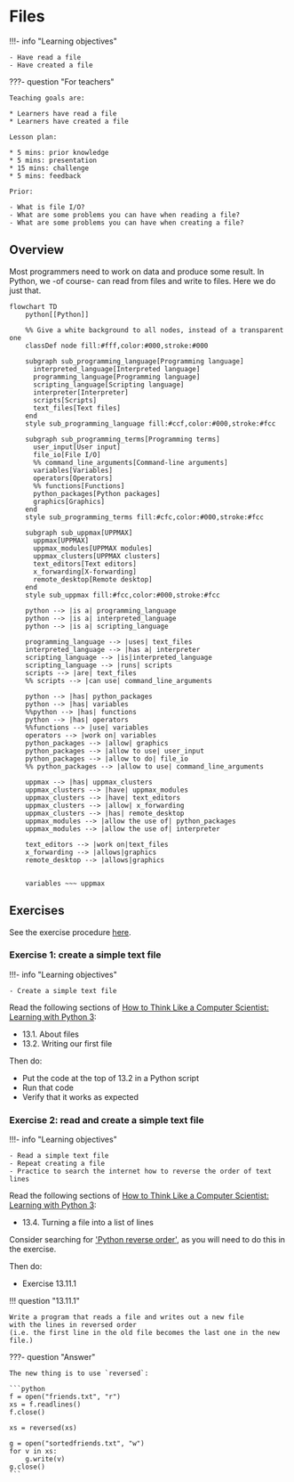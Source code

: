 # Files

!!!- info "Learning objectives"

    - Have read a file
    - Have created a file

???- question "For teachers"

    Teaching goals are:

    * Learners have read a file
    * Learners have created a file

    Lesson plan:

    * 5 mins: prior knowledge
    * 5 mins: presentation
    * 15 mins: challenge
    * 5 mins: feedback

    Prior:

    - What is file I/O?
    - What are some problems you can have when reading a file?
    - What are some problems you can have when creating a file?

## Overview

Most programmers need to work on data and produce some result.
In Python, we -of course- can read from files and write to files.
Here we do just that.

```mermaid
flowchart TD
    python[[Python]]

    %% Give a white background to all nodes, instead of a transparent one
    classDef node fill:#fff,color:#000,stroke:#000

    subgraph sub_programming_language[Programming language]
      interpreted_language[Interpreted language]
      programming_language[Programming language]
      scripting_language[Scripting language]
      interpreter[Interpreter]
      scripts[Scripts]
      text_files[Text files]
    end
    style sub_programming_language fill:#ccf,color:#000,stroke:#fcc

    subgraph sub_programming_terms[Programming terms]
      user_input[User input]
      file_io[File I/O]
      %% command_line_arguments[Command-line arguments]
      variables[Variables]
      operators[Operators]
      %% functions[Functions]
      python_packages[Python packages]
      graphics[Graphics]
    end 
    style sub_programming_terms fill:#cfc,color:#000,stroke:#fcc

    subgraph sub_uppmax[UPPMAX]
      uppmax[UPPMAX]
      uppmax_modules[UPPMAX modules]
      uppmax_clusters[UPPMAX clusters]
      text_editors[Text editors]
      x_forwarding[X-forwarding]
      remote_desktop[Remote desktop]
    end
    style sub_uppmax fill:#fcc,color:#000,stroke:#fcc

    python --> |is a| programming_language
    python --> |is a| interpreted_language
    python --> |is a| scripting_language

    programming_language --> |uses| text_files
    interpreted_language --> |has a| interpreter
    scripting_language --> |is|interpreted_language
    scripting_language --> |runs| scripts
    scripts --> |are| text_files
    %% scripts --> |can use| command_line_arguments

    python --> |has| python_packages
    python --> |has| variables
    %%python --> |has| functions
    python --> |has| operators
    %%functions --> |use| variables
    operators --> |work on| variables
    python_packages --> |allow| graphics
    python_packages --> |allow to use| user_input
    python_packages --> |allow to do| file_io
    %% python_packages --> |allow to use| command_line_arguments

    uppmax --> |has| uppmax_clusters
    uppmax_clusters --> |have| uppmax_modules
    uppmax_clusters --> |have| text_editors
    uppmax_clusters --> |allow| x_forwarding
    uppmax_clusters --> |has| remote_desktop
    uppmax_modules --> |allow the use of| python_packages
    uppmax_modules --> |allow the use of| interpreter

    text_editors --> |work on|text_files
    x_forwarding --> |allows|graphics
    remote_desktop --> |allows|graphics
    

    variables ~~~ uppmax
```

## Exercises

See the exercise procedure [here](../misc/exercise_procedure.md).

### Exercise 1: create a simple text file

!!!- info "Learning objectives"

    - Create a simple text file

Read the following sections of
[How to Think Like a Computer Scientist: Learning with Python 3](https://openbookproject.net/thinkcs/python/english3e/index.html):

- 13.1. About files
- 13.2. Writing our first file

Then do:

- Put the code at the top of 13.2 in a Python script
- Run that code
- Verify that it works as expected


### Exercise 2: read and create a simple text file


!!!- info "Learning objectives"

    - Read a simple text file
    - Repeat creating a file
    - Practice to search the internet how to reverse the order of text lines

Read the following sections of
[How to Think Like a Computer Scientist: Learning with Python 3](https://openbookproject.net/thinkcs/python/english3e/index.html):

- 13.4. Turning a file into a list of lines

Consider searching for ['Python reverse order'](https://lmddgtfy.net/?q=python%20reverse%20order),
as you will need to do this in the exercise.

Then do:

- Exercise 13.11.1

!!! question "13.11.1"

    Write a program that reads a file and writes out a new file
    with the lines in reversed order
    (i.e. the first line in the old file becomes the last one in the new file.)

???- question "Answer"

    The new thing is to use `reversed`:

    ```python
    f = open("friends.txt", "r")
    xs = f.readlines()
    f.close()

    xs = reversed(xs)

    g = open("sortedfriends.txt", "w")
    for v in xs:
        g.write(v)
    g.close()
    ```
